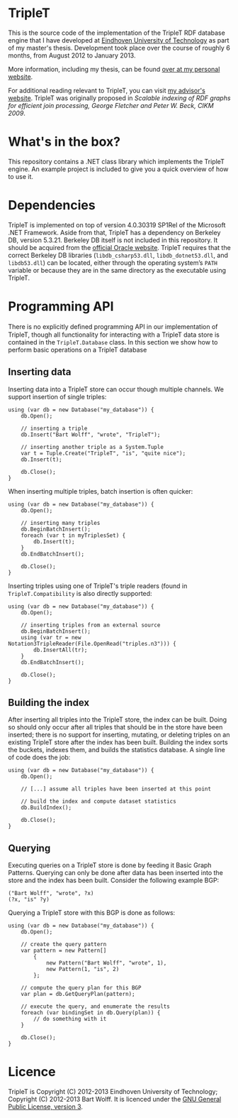TripleT
=======

This is the source code of the implementation of the TripleT RDF database engine that I have developed at [Eindhoven University of Technology](http://www.tue.nl/) as part of my master's thesis. Development took place over the course of roughly 6 months, from August 2012 to January 2013.

More information, including my thesis, can be found [over at my personal website](http://www.bartwolff.com/MSc).

For additional reading relevant to TripleT, you can visit [my advisor's website](http://www.win.tue.nl/~gfletche/). TripleT was originally proposed in _Scalable indexing of RDF graphs for efficient join processing, George Fletcher and Peter W. Beck, CIKM 2009_.

# What's in the box?

This repository contains a .NET class library which implements the TripleT engine. An example project is included to give you a quick overview of how to use it.

# Dependencies

TripleT is implemented on top of version 4.0.30319 SP1Rel of the Microsoft .NET Framework. Aside from that, TripleT has a dependency on Berkeley DB, version 5.3.21. Berkeley DB itself is not included in this repository. It should be acquired from the [official Oracle website](http://www.oracle.com/technetwork/products/berkeleydb/overview/index.html). TripleT requires that the correct Berkeley DB libraries (`libdb_csharp53.dll`, `libdb_dotnet53.dll`, and `libdb53.dll`) can be located, either through the operating system’s `PATH` variable or because they are in the same directory as the executable using TripleT.

# Programming API

There is no explicitly deﬁned programming API in our implementation of TripleT, though all functionality for interacting with a TripleT data store is contained in the `TripleT.Database` class. In this section we show how to perform basic operations on a TripleT database

## Inserting data

Inserting data into a TripleT store can occur though multiple channels. We support insertion of single triples:

    using (var db = new Database("my_database")) {
        db.Open();
        
        // inserting a triple
        db.Insert("Bart Wolff", "wrote", "TripleT");
        
        // inserting another triple as a System.Tuple
        var t = Tuple.Create("TripleT", "is", "quite nice");
        db.Insert(t);
        
        db.Close();
    }

When inserting multiple triples, batch insertion is often quicker:

    using (var db = new Database("my_database")) {
        db.Open();
        
        // inserting many triples
        db.BeginBatchInsert();
        foreach (var t in myTriplesSet) {
            db.Insert(t);
        }
        db.EndBatchInsert();
        
        db.Close();
    }

Inserting triples using one of TripleT's triple readers (found in `TripleT.Compatibility` is also directly supported:

    using (var db = new Database("my_database")) {
        db.Open();
        
        // inserting triples from an external source
        db.BeginBatchInsert();
        using (var tr = new Notation3TripleReader(File.OpenRead("triples.n3"))) {
            db.InsertAll(tr);
        }
        db.EndBatchInsert();
        
        db.Close();
    }

## Building the index

After inserting all triples into the TripleT store, the index can be built. Doing so should only occur after all triples that should be in the store have been inserted; there is no support for inserting, mutating, or deleting triples on an existing TripleT store after the index has been built. Building the index sorts the buckets, indexes them, and builds the statistics database. A single line of code does the job:

    using (var db = new Database("my_database")) {
        db.Open();
        
        // [...] assume all triples have been inserted at this point
        
        // build the index and compute dataset statistics
        db.BuildIndex();
        
        db.Close();
    }

## Querying

Executing queries on a TripleT store is done by feeding it Basic Graph Patterns. Querying can only be done after data has been inserted into the store and the index has been built. Consider the following example BGP:

    ("Bart Wolff", "wrote", ?x)
    (?x, "is" ?y)

Querying a TripleT store with this BGP is done as follows:

    using (var db = new Database("my_database")) {
        db.Open();
        
        // create the query pattern
        var pattern = new Pattern[]
            {
                new Pattern("Bart Wolff", "wrote", 1),
                new Pattern(1, "is", 2)
            };
        
        // compute the query plan for this BGP
        var plan = db.GetQueryPlan(pattern);
        
        // execute the query, and enumerate the results
        foreach (var bindingSet in db.Query(plan)) {
            // do something with it
        }
        
        db.Close();
    }

# Licence

TripleT is Copyright (C) 2012-2013 Eindhoven University of Technology; Copyright (C) 2012-2013 Bart Wolff. It is licenced under the [GNU General Public License, version 3](https://www.gnu.org/licenses/gpl-3.0.html).
